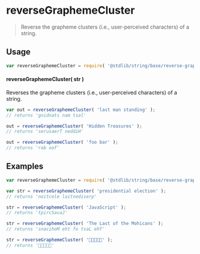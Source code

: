 <!--

@license Apache-2.0

Copyright (c) 2023 The Stdlib Authors.

Licensed under the Apache License, Version 2.0 (the "License");
you may not use this file except in compliance with the License.
You may obtain a copy of the License at

   http://www.apache.org/licenses/LICENSE-2.0

Unless required by applicable law or agreed to in writing, software
distributed under the License is distributed on an "AS IS" BASIS,
WITHOUT WARRANTIES OR CONDITIONS OF ANY KIND, either express or implied.
See the License for the specific language governing permissions and
limitations under the License.

-->

# reverseGraphemeCluster

> Reverse the grapheme clusters (i.e., user-perceived characters) of a string.

<section class="usage">

## Usage

<!-- eslint-disable id-length -->

```javascript
var reverseGraphemeCluster = require( '@stdlib/string/base/reverse-grapheme-cluster' );
```

#### reverseGraphemeCluster( str )

Reverses the grapheme clusters (i.e., user-perceived characters) of a string.

<!-- eslint-disable id-length -->

```javascript
var out = reverseGraphemeCluster( 'last man standing' );
// returns 'gnidnats nam tsal'

out = reverseGraphemeCluster( 'Hidden Treasures' );
// returns 'serusaerT neddiH'

out = reverseGraphemeCluster( 'foo bar' );
// returns 'rab oof'
```

</section>

<!-- /.usage -->

<section class="examples">

## Examples

<!-- eslint no-undef: "error" -->

<!-- eslint-disable id-length -->

```javascript
var reverseGraphemeCluster = require( '@stdlib/string/base/reverse-grapheme-cluster' );

var str = reverseGraphemeCluster( 'presidential election' );
// returns 'noitcele laitnediserp'

str = reverseGraphemeCluster( 'JavaScript' );
// returns 'tpircSavaJ'

str = reverseGraphemeCluster( 'The Last of the Mohicans' );
// returns 'snacihoM eht fo tsaL ehT'

str = reverseGraphemeCluster( '🐶🐮🐷🐰🐸' );
// returns '🐸🐰🐷🐮🐶'
```

</section>

<!-- /.examples -->

<!-- Section for related `stdlib` packages. Do not manually edit this section, as it is automatically populated. -->

<section class="related">

</section>

<!-- /.related -->

<!-- Section for all links. Make sure to keep an empty line after the `section` element and another before the `/section` close. -->

<section class="links">

</section>

<!-- /.links -->

